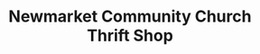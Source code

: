 ---
title: "Newmarket Community Church Thrift Shop"
url: /newmarket/newmarket-community-church-thrift-shop/
shop: charity
---